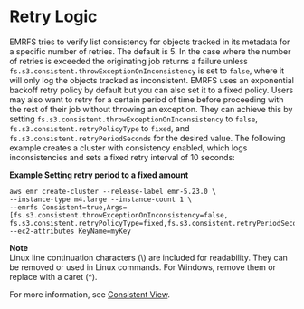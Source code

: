 # Retry Logic<a name="emrfs-retry-logic"></a>

EMRFS tries to verify list consistency for objects tracked in its metadata for a specific number of retries\. The default is 5\. In the case where the number of retries is exceeded the originating job returns a failure unless `fs.s3.consistent.throwExceptionOnInconsistency` is set to `false`, where it will only log the objects tracked as inconsistent\. EMRFS uses an exponential backoff retry policy by default but you can also set it to a fixed policy\. Users may also want to retry for a certain period of time before proceeding with the rest of their job without throwing an exception\. They can achieve this by setting `fs.s3.consistent.throwExceptionOnInconsistency` to `false`, `fs.s3.consistent.retryPolicyType` to `fixed`, and `fs.s3.consistent.retryPeriodSeconds` for the desired value\. The following example creates a cluster with consistency enabled, which logs inconsistencies and sets a fixed retry interval of 10 seconds:

**Example Setting retry period to a fixed amount**  

```
aws emr create-cluster --release-label emr-5.23.0 \
--instance-type m4.large --instance-count 1 \
--emrfs Consistent=true,Args=[fs.s3.consistent.throwExceptionOnInconsistency=false, fs.s3.consistent.retryPolicyType=fixed,fs.s3.consistent.retryPeriodSeconds=10] --ec2-attributes KeyName=myKey
```

**Note**  
Linux line continuation characters \(\\\) are included for readability\. They can be removed or used in Linux commands\. For Windows, remove them or replace with a caret \(^\)\.

For more information, see [Consistent View](emr-plan-consistent-view.md)\.